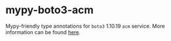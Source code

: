 # mypy-boto3-acm

Mypy-friendly type annotations for `boto3` 1.10.19 `acm` service.
More information can be found [here](https://github.com/vemel/mypy_boto3).